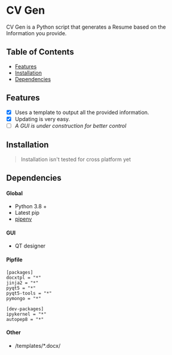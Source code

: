 # CV Gen

CV Gen is a Python script that generates a Resume based on the Information you provide.

## Table of Contents

-   [Features](#Features)
-   [Installation](#Installation)
-   [Dependencies](#Dependencies)

## Features

-   [x] Uses a template to output all the provided information.
-   [x] Updating is very easy.
-   [ ] _A GUI is under construction for better control_

## Installation

> Installation isn't tested for cross platform yet

## Dependencies

#### Global

-   Python 3.8 +
-   Latest pip
-   [pipenv](https://github.com/rp-bot/django_checklist#pipenv-installation)

#### GUI

-   QT designer

#### Pipfile

```shell
[packages]
docxtpl = "*"
jinja2 = "*"
pyqt5 = "*"
pyqt5-tools = "*"
pymongo = "*"

[dev-packages]
ipykernel = "*"
autopep8 = "*"
```
#### Other
- /templates/*.docx/
